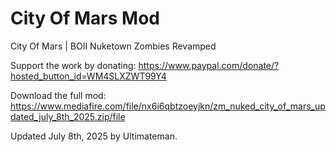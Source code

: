 # City Of Mars Mod
City Of Mars | BOII Nuketown Zombies Revamped

Support the work by donating: https://www.paypal.com/donate/?hosted_button_id=WM4SLXZWT99Y4

Download the full mod: https://www.mediafire.com/file/nx6i6qbtzoeyjkn/zm_nuked_city_of_mars_updated_july_8th_2025.zip/file

Updated July 8th, 2025 by Ultimateman.
